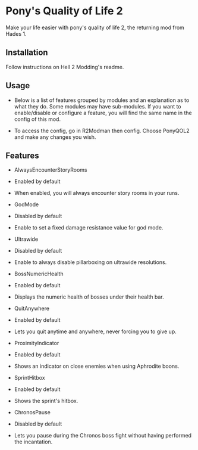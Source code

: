 # Pony's Quality of Life 2

Make your life easier with pony's quality of life 2, the returning mod from Hades 1.

## Installation

Follow instructions on Hell 2 Modding's readme.

## Usage

- Below is a list of features grouped by modules and an explanation as to what they do. Some modules may have sub-modules. If you want to enable/disable or configure a feature, you will find the same name in the config of this mod.

- To access the config, go in R2Modman then config. Choose PonyQOL2 and make any changes you wish.

## Features

- AlwaysEncounterStoryRooms
- Enabled by default
- When enabled, you will always encounter story rooms in your runs.

- GodMode
- Disabled by default
- Enable to set a fixed damage resistance value for god mode.

- Ultrawide
- Disabled by default
- Enable to always disable pillarboxing on ultrawide resolutions.

- BossNumericHealth
- Enabled by default
- Displays the numeric health of bosses under their health bar.

- QuitAnywhere
- Enabled by default
- Lets you quit anytime and anywhere, never forcing you to give up.

- ProximityIndicator
- Enabled by default
- Shows an indicator on close enemies when using Aphrodite boons.

- SprintHitbox
- Enabled by default
- Shows the sprint's hitbox.

- ChronosPause
- Disabled by default
- Lets you pause during the Chronos boss fight without having performed the incantation.